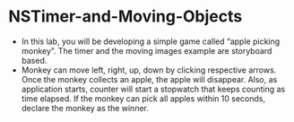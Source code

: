 # NSTimer-and-Moving-Objects
+ In this lab, you will be developing a simple game called “apple picking monkey”. The timer and the
moving images example are storyboard based. 
+ Monkey can move left, right, up, down by clicking respective arrows. Once the monkey collects an apple, the apple will disappear. Also, as
application starts, counter will start a stopwatch that keeps counting as time elapsed. If the monkey can pick all apples within 10 seconds, declare the monkey as the winner.
